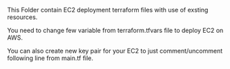 This Folder contain EC2 deployment terraform files with use of exsting resources.

You need to change few variable from terraform.tfvars file to deploy EC2 on AWS.

You can also create new key pair for your EC2 to just comment/uncomment following line from main.tf file.